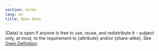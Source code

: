 ```yaml
---
section: terms
lang: en
title: Open Data
---
```


{Data} is open if anyone is free to use, reuse, and redistribute it - subject only, at most, to the requirement to {attribute} and/or {share-alike}. See [Open Definition](/glossary/en/terms/open-definition/)